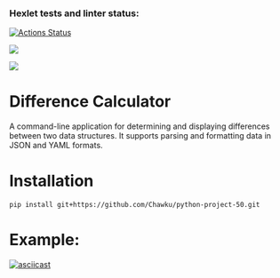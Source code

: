 ### Hexlet tests and linter status:
[![Actions Status](https://github.com/Chawku/python-project-50/actions/workflows/hexlet-check.yml/badge.svg)](https://github.com/Chawku/python-project-50/actions)

<a href="https://codeclimate.com/github/Chawku/python-project-50/maintainability"><img src="https://api.codeclimate.com/v1/badges/d7b44ef414c006d6dc3e/maintainability" /></a>

<a href="https://codeclimate.com/github/Chawku/python-project-50/test_coverage"><img src="https://api.codeclimate.com/v1/badges/d7b44ef414c006d6dc3e/test_coverage" /></a>

# Difference Calculator

A command-line application for determining and displaying differences between two data structures. It supports parsing and formatting data in JSON and YAML formats.

# Installation

`pip install git+https://github.com/Chawku/python-project-50.git`

# Example:

[![asciicast](https://asciinema.org/a/EfYzttY66C6Iz6VdMX7y1yPSf.svg)](https://asciinema.org/a/EfYzttY66C6Iz6VdMX7y1yPSf)
